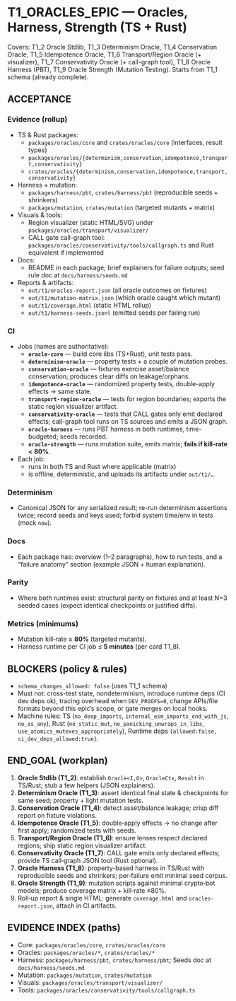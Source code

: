 # T1_ORACLES_EPIC — Oracles, Harness, Strength (TS + Rust)

Covers: T1_2 Oracle Stdlib, T1_3 Determinism Oracle, T1_4 Conservation Oracle, T1_5 Idempotence Oracle, T1_6 Transport/Region Oracle (+ visualizer), T1_7 Conservativity Oracle (+ call-graph tool), T1_8 Oracle Harness (PBT), T1_9 Oracle Strength (Mutation Testing). Starts from T1_1 schema (already complete).

## ACCEPTANCE

### Evidence (rollup)
- TS & Rust packages:
  - `packages/oracles/core` and `crates/oracles/core` (interfaces, result types)
  - `packages/oracles/{determinism,conservation,idempotence,transport,conservativity}`
  - `crates/oracles/{determinism,conservation,idempotence,transport,conservativity}`
- Harness + mutation:
  - `packages/harness/pbt`, `crates/harness/pbt` (reproducible seeds + shrinkers)
  - `packages/mutation`, `crates/mutation` (targeted mutants + matrix)
- Visuals & tools:
  - Region visualizer (static HTML/SVG) under `packages/oracles/transport/visualizer/`
  - CALL gate call-graph tool: `packages/oracles/conservativity/tools/callgraph.ts` and Rust equivalent if implemented
- Docs:
  - README in each package; brief explainers for failure outputs; seed rule doc at `docs/harness/seeds.md`
- Reports & artifacts:
  - `out/t1/oracles-report.json` (all oracle outcomes on fixtures)
  - `out/t1/mutation-matrix.json` (which oracle caught which mutant)
  - `out/t1/coverage.html` (static HTML rollup)
  - `out/t1/harness-seeds.jsonl` (emitted seeds per failing run)

### CI
- Jobs (names are authoritative):
  - **`oracle-core`** — build core libs (TS+Rust), unit tests pass.
  - **`determinism-oracle`** — property tests + a couple of mutation probes.
  - **`conservation-oracle`** — fixtures exercise asset/balance conservation; produces clear diffs on leakage/orphans.
  - **`idempotence-oracle`** — randomized property tests, double-apply effects → same state.
  - **`transport-region-oracle`** — tests for region boundaries; exports the static region visualizer artifact.
  - **`conservativity-oracle`** — tests that CALL gates only emit declared effects; call-graph tool runs on TS sources and emits a JSON graph.
  - **`oracle-harness`** — runs PBT harness in both runtimes, time-budgeted; seeds recorded.
  - **`oracle-strength`** — runs mutation suite, emits matrix; **fails if kill-rate < 80%**.
- Each job:
  - runs in both TS and Rust where applicable (matrix)
  - is offline, deterministic, and uploads its artifacts under `out/t1/…`

### Determinism
- Canonical JSON for any serialized result; re-run determinism assertions twice; record seeds and keys used; forbid system time/env in tests (mock `now`).

### Docs
- Each package has: overview (1–2 paragraphs), how to run tests, and a “failure anatomy” section (example JSON + human explanation).

### Parity
- Where both runtimes exist: structural parity on fixtures and at least N=3 seeded cases (expect identical checkpoints or justified diffs).

### Metrics (minimums)
- Mutation kill‑rate ≥ **80%** (targeted mutants).
- Harness runtime per CI job ≤ **5 minutes** (per card T1_8).

## BLOCKERS (policy & rules)
- `schema_changes_allowed: false` (uses T1_1 schema)
- Must not: cross-test state, nondeterminism, introduce runtime deps (CI dev deps ok), tracing overhead when `DEV_PROOFS=0`, change APIs/file formats beyond this epic’s scope, or gate merges on local hooks.
- Machine rules: TS (`no_deep_imports`, `internal_esm_imports_end_with_js`, `no_as_any`), Rust (`no_static_mut`, `no_panicking_unwraps_in_libs`, `use_atomics_mutexes_appropriately`), Runtime deps `{allowed:false, ci_dev_deps_allowed:true}`.

## END_GOAL (workplan)
1) **Oracle Stdlib (T1_2)**: establish `Oracle<I,O>`, `OracleCtx`, `Result` in TS/Rust; stub a few helpers (JSON explainers).
2) **Determinism Oracle (T1_3)**: assert identical final state & checkpoints for same seed; property + light mutation tests.
3) **Conservation Oracle (T1_4)**: detect asset/balance leakage; crisp diff report on fixture violations.
4) **Idempotence Oracle (T1_5)**: double‑apply effects → no change after first apply; randomized tests with seeds.
5) **Transport/Region Oracle (T1_6)**: ensure lenses respect declared regions; ship static region visualizer artifact.
6) **Conservativity Oracle (T1_7)**: CALL gate emits only declared effects; provide TS call‑graph JSON tool (Rust optional).
7) **Oracle Harness (T1_8)**: property-based harness in TS/Rust with reproducible seeds and shrinkers; per‑failure emit minimal seed corpus.
8) **Oracle Strength (T1_9)**: mutation scripts against minimal crypto‑bot models; produce coverage matrix + kill‑rate ≥80%.
9) Roll‑up report & single HTML: generate `coverage.html` and `oracles-report.json`, attach in CI artifacts.

## EVIDENCE INDEX (paths)
- Core: `packages/oracles/core`, `crates/oracles/core`
- Oracles: `packages/oracles/*`, `crates/oracles/*`
- Harness: `packages/harness/pbt`, `crates/harness/pbt`; Seeds doc at `docs/harness/seeds.md`
- Mutation: `packages/mutation`, `crates/mutation`
- Visuals: `packages/oracles/transport/visualizer/`
- Tools: `packages/oracles/conservativity/tools/callgraph.ts`

